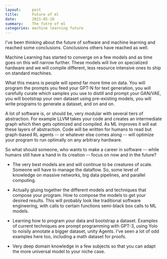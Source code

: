 ```yaml
---
layout:     post
title:      Future of ml
date:       2021-05-10
summary:    The futre of ml
categories: machine learning future
---
```


I've been thinking about the future of software and machine learning and reached some conclusions. Conclusions others have reached as well. 

Machine Learning has started to converge on a few models and as time goes on this will narrow further. These models will live on specialized hardware and we will compile different, less resource intensive ones to ship on standard machines.

What this means is people will spend far more time on data. You will program the prompts you feed your GPT-N for text generation, you will carefully curate which samples you use to distill and prompt your GAN/VAE, you will bootstrap your own dataset using pre-existing models, you will write programs to generate a dataset, and on and on.

A lot of software is, or should be, very modular with several tiers of abstraction. For example LLVM takes your code and creates an intermediate graph which then gets optimized and compiled. As ML improves it will eat these layers of abstraction. Code will be written for humans to read but graph-based RL agents -- or whatever else comes along -- will optimize your program to run optimally on any arbitrary hardware.

So what should someone, who wants to make a career in software -- while humans still have a hand in its creation -- focus on now and in the future?

* The very best models are and will continue to be creatures of scale. Someone will have to manage the dataflow. So, some level of knowledge on massive networks, big data pipelines, and parallel computing. 

* Actually gluing together the different models and techniques that compose your program. How to compose the models to get your desired results. This will probably look like traditional software engineering, with calls to certain functions semi-black box calls to ML models.

* Learning how to program your data and bootstrap a dataset. Examples of current techniques are prompt programming with GPT-3, using Yolo to noisily annotate a bigger dataset, unity Agents. I've seen a lot of odd examples here too, including a math dataset for proofs. 

* Very deep domain knowledge in a few subjects so that you can adapt the more universal model to your niche case.

